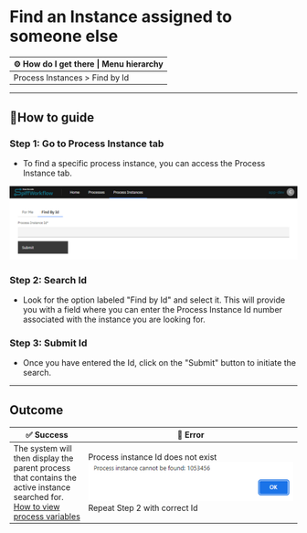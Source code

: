 # Find an Instance assigned to someone else

| ⚙ How do I get there \| Menu hierarchy |
| ------------------------------------ |
| Process Instances > Find by Id       |
---

## 📔How to guide


### **Step 1: Go to Process Instance tab**

- To find a specific process instance, you can access the Process Instance tab.

![search_process_instance](images/search_process_instance.png)

### **Step 2: Search Id**

- Look for the option labeled "Find by Id" and select it. This will provide you with a field where you can enter the Process Instance Id number associated with the instance you are looking for.

### **Step 3: Submit Id**

- Once you have entered the Id, click on the "Submit" button to initiate the search.

---

 
## **Outcome**

| ✅ Success | 🚫 Error |
| --- | --- |
| The system will then display the parent process<br>that contains the active instance searched for.<br>[How to view process variables](https://github.com/sartography/spiff-arena/blob/main/docs/how_to/view_process_variables.md) | Process instance Id does not exist![Image description](images/process_instance_not_found.png) Repeat Step 2 with correct Id|
